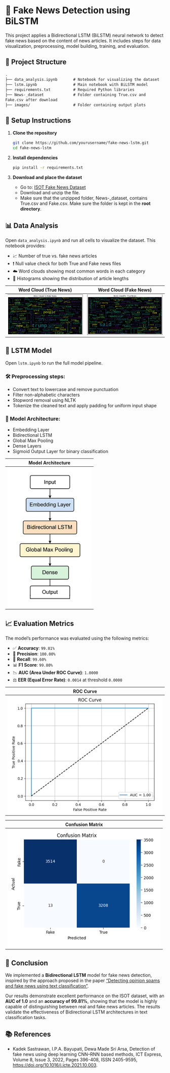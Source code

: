 # 📰 Fake News Detection using BiLSTM

This project applies a Bidirectional LSTM (BiLSTM) neural network to detect fake news based on the content of news articles. It includes steps for data visualization, preprocessing, model building, training, and evaluation.

## 📁 Project Structure

```
.
├── data_analysis.ipynb       # Notebook for visualizing the dataset
├── lstm.ipynb                # Main notebook with BiLSTM model
├── requirements.txt          # Required Python libraries
├── News-_dataset             # Folder containing True.csv and Fake.csv after download
├── images/                   # Folder containing output plots 

````


## 🔧 Setup Instructions

1. **Clone the repository**
    ```bash
    git clone https://github.com/yourusername/fake-news-lstm.git
    cd fake-news-lstm
    ```

2. **Install dependencies**

   ```bash
   pip install -r requirements.txt
   ```

3. **Download and place the dataset**

   * Go to: [ISOT Fake News Dataset](https://onlineacademiccommunity.uvic.ca/isot/2022/11/27/fake-news-detection-datasets/)
   * Download and unzip the file.
   * Make sure that the unzipped folder, News-_dataset, contains True.csv and Fake.csv. Make sure the folder is kept in the **root directory**. 

## 📊 Data Analysis

Open `data_analysis.ipynb` and run all cells to visualize the dataset. This notebook provides:

* 📈 Number of true vs. fake news articles
* ❗ Null value check for both True and Fake news files
* ☁️ Word clouds showing most common words in each category
* 📏 Histograms showing the distribution of article lengths

| Word Cloud (True News)         | Word Cloud (Fake News)         |
| ------------------------------ | ------------------------------ |
| ![](images/wc_fakeNews.png)    | ![](images/wc_trueNews.png) |

## 🧠 LSTM Model

Open `lstm.ipynb` to run the full model pipeline.

### 🛠 Preprocessing steps:

* Convert text to lowercase and remove punctuation
* Filter non-alphabetic characters
* Stopword removal using NLTK
* Tokenize the cleaned text and apply padding for uniform input shape

### 📐 Model Architecture:

* Embedding Layer
* Bidirectional LSTM
* Global Max Pooling
* Dense Layers
* Sigmoid Output Layer for binary classification

| Model Architecture                |
| --------------------------------- |
| ![](images/lstm.png)              |


## 📈 Evaluation Metrics

The model’s performance was evaluated using the following metrics:

* ✅ **Accuracy**: `99.81%`
* 🎯 **Precision**: `100.00%`
* 📡 **Recall**: `99.60%`
* 📊 **F1 Score**: `99.80%`
* 📉 **AUC (Area Under ROC Curve)**: `1.0000`
* ⚖️ **EER (Equal Error Rate)**: `0.0014` at threshold `0.0000`

| ROC Curve                          |
| ---------------------------------- |
| ![ROC Curve](images/roc_curve.png) |

| Confusion Matrix                                 |
| ------------------------------------------------ |
| ![Confusion Matrix](images/cm.png) |

## 🧾 Conclusion

We implemented a **Bidirectional LSTM** model for fake news detection, inspired by the approach proposed in the paper [“Detecting opinion spams and fake news using text classification”](https://www.sciencedirect.com/science/article/pii/S2405959521001375).

Our results demonstrate excellent performance on the ISOT dataset, with an **AUC of 1.0** and an **accuracy of 99.81%**, showing that the model is highly capable of distinguishing between real and fake news articles. The results validate the effectiveness of Bidirectional LSTM architectures in text classification tasks.

## 📚 References

- Kadek Sastrawan, I.P.A. Bayupati, Dewa Made Sri Arsa,
Detection of fake news using deep learning CNN–RNN based methods,
ICT Express,
Volume 8, Issue 3,
2022,
Pages 396-408,
ISSN 2405-9595,
https://doi.org/10.1016/j.icte.2021.10.003.
